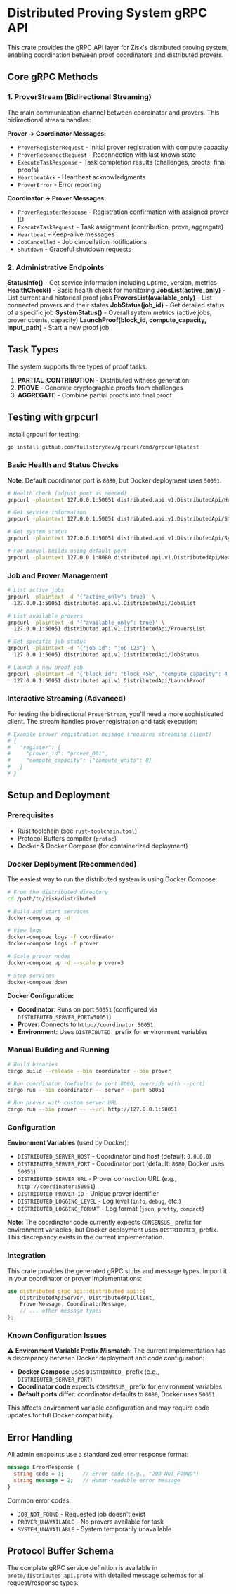 # Distributed Proving System gRPC API

This crate provides the gRPC API layer for Zisk's distributed proving system, enabling coordination between proof coordinators and distributed provers.

## Core gRPC Methods

### 1. ProverStream (Bidirectional Streaming)

The main communication channel between coordinator and provers. This bidirectional stream handles:

**Prover → Coordinator Messages:**
- `ProverRegisterRequest` - Initial prover registration with compute capacity
- `ProverReconnectRequest` - Reconnection with last known state  
- `ExecuteTaskResponse` - Task completion results (challenges, proofs, final proofs)
- `HeartbeatAck` - Heartbeat acknowledgments
- `ProverError` - Error reporting

**Coordinator → Prover Messages:**
- `ProverRegisterResponse` - Registration confirmation with assigned prover ID
- `ExecuteTaskRequest` - Task assignment (contribution, prove, aggregate)
- `Heartbeat` - Keep-alive messages
- `JobCancelled` - Job cancellation notifications
- `Shutdown` - Graceful shutdown requests

### 2. Administrative Endpoints

**StatusInfo()** - Get service information including uptime, version, metrics
**HealthCheck()** - Basic health check for monitoring
**JobsList(active_only)** - List current and historical proof jobs
**ProversList(available_only)** - List connected provers and their states
**JobStatus(job_id)** - Get detailed status of a specific job
**SystemStatus()** - Overall system metrics (active jobs, prover counts, capacity)
**LaunchProof(block_id, compute_capacity, input_path)** - Start a new proof job

## Task Types

The system supports three types of proof tasks:

1. **PARTIAL_CONTRIBUTION** - Distributed witness generation
2. **PROVE** - Generate cryptographic proofs from challenges  
3. **AGGREGATE** - Combine partial proofs into final proof

## Testing with grpcurl

Install grpcurl for testing:
```bash
go install github.com/fullstorydev/grpcurl/cmd/grpcurl@latest
```

### Basic Health and Status Checks

**Note**: Default coordinator port is `8080`, but Docker deployment uses `50051`.

```bash
# Health check (adjust port as needed)
grpcurl -plaintext 127.0.0.1:50051 distributed.api.v1.DistributedApi/HealthCheck

# Get service information  
grpcurl -plaintext 127.0.0.1:50051 distributed.api.v1.DistributedApi/StatusInfo

# Get system status
grpcurl -plaintext 127.0.0.1:50051 distributed.api.v1.DistributedApi/SystemStatus

# For manual builds using default port
grpcurl -plaintext 127.0.0.1:8080 distributed.api.v1.DistributedApi/HealthCheck
```

### Job and Prover Management

```bash
# List active jobs
grpcurl -plaintext -d '{"active_only": true}' \
  127.0.0.1:50051 distributed.api.v1.DistributedApi/JobsList

# List available provers
grpcurl -plaintext -d '{"available_only": true}' \
  127.0.0.1:50051 distributed.api.v1.DistributedApi/ProversList

# Get specific job status
grpcurl -plaintext -d '{"job_id": "job_123"}' \
  127.0.0.1:50051 distributed.api.v1.DistributedApi/JobStatus

# Launch a new proof job
grpcurl -plaintext -d '{"block_id": "block_456", "compute_capacity": 4, "input_path": "/path/to/input"}' \
  127.0.0.1:50051 distributed.api.v1.DistributedApi/LaunchProof
```

### Interactive Streaming (Advanced)

For testing the bidirectional `ProverStream`, you'll need a more sophisticated client. The stream handles prover registration and task execution:

```bash
# Example prover registration message (requires streaming client)
# {
#   "register": {
#     "prover_id": "prover_001", 
#     "compute_capacity": {"compute_units": 8}
#   }
# }
```

## Setup and Deployment

### Prerequisites

- Rust toolchain (see `rust-toolchain.toml`)
- Protocol Buffers compiler (`protoc`)
- Docker & Docker Compose (for containerized deployment)

### Docker Deployment (Recommended)

The easiest way to run the distributed system is using Docker Compose:

```bash
# From the distributed directory
cd /path/to/zisk/distributed

# Build and start services
docker-compose up -d

# View logs  
docker-compose logs -f coordinator
docker-compose logs -f prover

# Scale prover nodes
docker-compose up -d --scale prover=3

# Stop services
docker-compose down
```

**Docker Configuration:**
- **Coordinator**: Runs on port `50051` (configured via `DISTRIBUTED_SERVER_PORT=50051`)
- **Prover**: Connects to `http://coordinator:50051` 
- **Environment**: Uses `DISTRIBUTED_` prefix for environment variables

### Manual Building and Running

```bash
# Build binaries
cargo build --release --bin coordinator --bin prover

# Run coordinator (defaults to port 8080, override with --port)
cargo run --bin coordinator -- server --port 50051

# Run prover with custom server URL  
cargo run --bin prover -- --url http://127.0.0.1:50051
```

### Configuration

**Environment Variables** (used by Docker):
- `DISTRIBUTED_SERVER_HOST` - Coordinator bind host (default: `0.0.0.0`)
- `DISTRIBUTED_SERVER_PORT` - Coordinator port (default: `8080`, Docker uses `50051`)  
- `DISTRIBUTED_SERVER_URL` - Prover connection URL (e.g., `http://coordinator:50051`)
- `DISTRIBUTED_PROVER_ID` - Unique prover identifier
- `DISTRIBUTED_LOGGING_LEVEL` - Log level (`info`, `debug`, etc.)
- `DISTRIBUTED_LOGGING_FORMAT` - Log format (`json`, `pretty`, `compact`)

**Note**: The coordinator code currently expects `CONSENSUS_` prefix for environment variables, but Docker deployment uses `DISTRIBUTED_` prefix. This discrepancy exists in the current implementation.

### Integration

This crate provides the generated gRPC stubs and message types. Import it in your coordinator or prover implementations:

```rust
use distributed_grpc_api::distributed_api::{
    DistributedApiServer, DistributedApiClient,
    ProverMessage, CoordinatorMessage,
    // ... other message types
};
```

### Known Configuration Issues

⚠️ **Environment Variable Prefix Mismatch**: The current implementation has a discrepancy between Docker deployment and code configuration:

- **Docker Compose** uses `DISTRIBUTED_` prefix (e.g., `DISTRIBUTED_SERVER_PORT`)  
- **Coordinator code** expects `CONSENSUS_` prefix for environment variables
- **Default ports** differ: coordinator defaults to `8080`, Docker uses `50051`

This affects environment variable configuration and may require code updates for full Docker compatibility.

## Error Handling

All admin endpoints use a standardized error response format:

```proto
message ErrorResponse {
  string code = 1;      // Error code (e.g., "JOB_NOT_FOUND")
  string message = 2;   // Human-readable error message  
}
```

Common error codes:
- `JOB_NOT_FOUND` - Requested job doesn't exist
- `PROVER_UNAVAILABLE` - No provers available for task
- `SYSTEM_UNAVAILABLE` - System temporarily unavailable

## Protocol Buffer Schema

The complete gRPC service definition is available in `proto/distributed_api.proto` with detailed message schemas for all request/response types.
